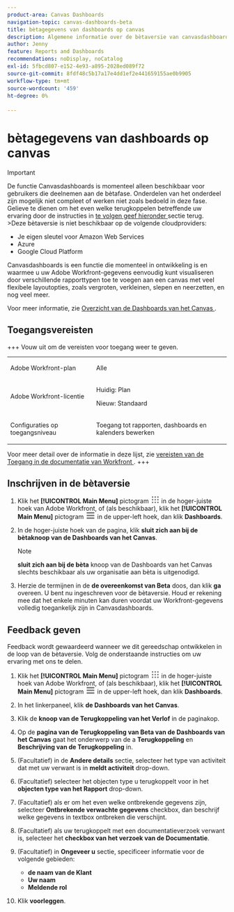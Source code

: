 ```yaml
---
product-area: Canvas Dashboards
navigation-topic: canvas-dashboards-beta
title: bètagegevens van dashboards op canvas
description: Algemene informatie over de bètaversie van canvasdashboards
author: Jenny
feature: Reports and Dashboards
recommendations: noDisplay, noCatalog
exl-id: 5fbcd807-e152-4e93-a895-2028ed089f72
source-git-commit: 8fdf48c5b17a17e4dd1ef2e441659155ae0b9905
workflow-type: tm+mt
source-wordcount: '459'
ht-degree: 0%

---
```


# bètagegevens van dashboards op canvas

>[!IMPORTANT]
>
>De functie Canvasdashboards is momenteel alleen beschikbaar voor gebruikers die deelnemen aan de bètafase. Onderdelen van het onderdeel zijn mogelijk niet compleet of werken niet zoals bedoeld in deze fase. Gelieve te dienen om het even welke terugkoppelen betreffende uw ervaring door de instructies in [ te volgen geef hieronder ](#provide-feedback) sectie terug.<br>
>&#x200B;>Deze bètaversie is niet beschikbaar op de volgende cloudproviders:
>
>* Je eigen sleutel voor Amazon Web Services
>* Azure
>* Google Cloud Platform

Canvasdashboards is een functie die momenteel in ontwikkeling is en waarmee u uw Adobe Workfront-gegevens eenvoudig kunt visualiseren door verschillende rapporttypen toe te voegen aan een canvas met veel flexibele layoutopties, zoals vergroten, verkleinen, slepen en neerzetten, en nog veel meer.

Voor meer informatie, zie [ Overzicht van de Dashboards van het Canvas ](/help/quicksilver/reports-and-dashboards/canvas-dashboards/canvas-dashboards-overview.md).

## Toegangsvereisten

+++ Vouw uit om de vereisten voor toegang weer te geven. 

<table style="table-layout:auto"> 
<col> 
</col> 
<col> 
</col> 
<tbody> 
<tr> 
   <td role="rowheader"><p>Adobe Workfront-plan</p></td> 
   <td> 
<p>Alle </p> 
   </td> 
<tr> 
 <tr> 
   <td role="rowheader"><p>Adobe Workfront-licentie</p></td> 
   <td> 
<p>Huidig: Plan </p> 
<p>Nieuw: Standaard</p> 
   </td> 
   </tr> 
  </tr> 
  <tr> 
   <td role="rowheader"><p>Configuraties op toegangsniveau</p></td> 
   <td><p>Toegang tot rapporten, dashboards en kalenders bewerken</p>
  </td> 
  </tr>  
</tbody> 
</table>

Voor meer detail over de informatie in deze lijst, zie [ vereisten van de Toegang in de documentatie van Workfront ](/help/quicksilver/administration-and-setup/add-users/access-levels-and-object-permissions/access-level-requirements-in-documentation.md).
+++


## Inschrijven in de bètaversie

1. Klik het **[!UICONTROL Main Menu]** pictogram ![ Belangrijkste Menu ](/help/_includes/assets/main-menu-icon.png) in de hoger-juiste hoek van Adobe Workfront, of (als beschikbaar), klik het **[!UICONTROL Main Menu]** pictogram ![ Belangrijkste Menu ](/help/_includes/assets/main-menu-icon-left-nav.png) in de upper-left hoek, dan klik **Dashboards**.

1. In de hoger-juiste hoek van de pagina, klik **sluit zich aan bij de bètaknoop van de Dashboards van het Canvas**.

   >[!NOTE]
   >
   > **sluit zich aan bij de bèta** knoop van de Dashboards van het Canvas slechts beschikbaar als uw organisatie aan bèta is uitgenodigd.

1. Herzie de termijnen in de **de overeenkomst van Beta** doos, dan klik **ga** overeen. U bent nu ingeschreven voor de bètaversie. Houd er rekening mee dat het enkele minuten kan duren voordat uw Workfront-gegevens volledig toegankelijk zijn in Canvasdashboards.

## Feedback geven

Feedback wordt gewaardeerd wanneer we dit gereedschap ontwikkelen in de loop van de bètaversie. Volg de onderstaande instructies om uw ervaring met ons te delen.

1. Klik het **[!UICONTROL Main Menu]** pictogram ![ Belangrijkste Menu ](/help/_includes/assets/main-menu-icon.png) in de hoger-juiste hoek van Adobe Workfront, of (als beschikbaar), klik het **[!UICONTROL Main Menu]** pictogram ![ Belangrijkste Menu ](/help/_includes/assets/main-menu-icon-left-nav.png) in de upper-left hoek, dan klik **Dashboards**.

1. In het linkerpaneel, klik **de Dashboards van het Canvas**.

1. Klik de **knoop van de Terugkoppeling van het Verlof** in de paginakop.

1. Op de **pagina van de Terugkoppeling van Beta van de Dashboards van het Canvas** gaat het onderwerp van de a **Terugkoppeling** en **Beschrijving van de Terugkoppeling** in.

1. (Facultatief) in de **Andere details** sectie, selecteer het type van activiteit dat met uw verwant is in **meldt activiteit** drop-down.

1. (Facultatief) selecteer het objecten type u terugkoppelt voor in het **objecten type van het Rapport** drop-down.

1. (Facultatief) als er om het even welke ontbrekende gegevens zijn, selecteer **Ontbrekende verwachte gegevens** checkbox, dan beschrijf welke gegevens in textbox ontbreken die verschijnt.

1. (Facultatief) als uw terugkoppelt met een documentatieverzoek verwant is, selecteer het **checkbox van het verzoek van de Documentatie**.

1. (Facultatief) in **Ongeveer u** sectie, specificeer informatie voor de volgende gebieden:
   * **de naam van de Klant**
   * **Uw naam**
   * **Meldende rol**

1. Klik **voorleggen**.

